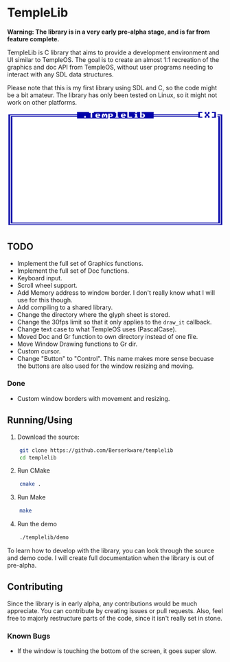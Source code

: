 

# TempleLib
**Warning: The library is in a very early pre-alpha stage, and is far from feature complete.**

TempleLib is C library that aims to provide a development environment and UI similar to TempleOS. The goal is to create an almost 1:1 recreation of the graphics and doc API from TempleOS, without user programs needing to interact with any SDL data structures.

Please note that this is my first library using SDL and C, so the code might be a bit amateur. The library has only been tested on Linux, so it might not work on other platforms.

![A window demoing TempleLib](images/window.png "Demo Window")

## TODO
 - Implement the full set of Graphics functions.
 - Implement the full set of Doc functions.
 - Keyboard input.
 - Scroll wheel support.
 - Add Memory address to window border. I don't really know what I will use for this though.
 - Add compiling to a shared library.
 - Change the directory where the glyph sheet is stored.
 - Change the 30fps limit so that it only applies to the `draw_it` callback.
 - Change text case to what TempleOS uses (PascalCase).
 - Moved Doc and Gr function to own directory instead of one file.
 - Move Window Drawing functions to Gr dir.
 - Custom cursor.
 - Change "Button" to "Control". This name makes more sense becuase the buttons are also used for the window resizing and moving.
### Done
 - Custom window borders with movement and resizing.

## Running/Using
1. Download the source:
```sh
    git clone https://github.com/Berserkware/templelib
    cd templelib
``` 
2. Run CMake
```sh
    cmake .
```
3. Run Make
```sh
    make
```
4. Run the demo
```sh
    ./templelib/demo
```
To learn how to develop with the library, you can look through the source and demo code. I will create full
documentation when the library is out of pre-alpha.

## Contributing
Since the library is in early alpha, any contributions would be much appreciate. You can contribute by creating issues or pull requests. Also, feel free to majorly restructure parts of the code, since it isn't really set in stone.

### Known Bugs
 - If the window is touching the bottom of the screen, it goes super slow.

